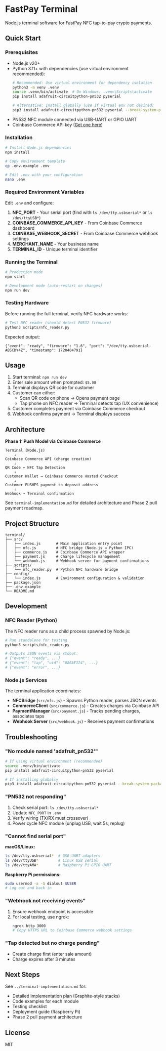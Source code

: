# FastPay Terminal

Node.js terminal software for FastPay NFC tap-to-pay crypto payments.

## Quick Start

### Prerequisites

- Node.js v20+
- Python 3.11+ with dependencies (use virtual environment recommended):
  ```bash
  # Recommended: Use virtual environment for dependency isolation
  python3 -m venv .venv
  source .venv/bin/activate  # On Windows: .venv\Scripts\activate
  pip install adafruit-circuitpython-pn532 pyserial

  # Alternative: Install globally (use if virtual env not desired)
  pip3 install adafruit-circuitpython-pn532 pyserial --break-system-packages
  ```
- PN532 NFC module connected via USB-UART or GPIO UART
- Coinbase Commerce API key ([Get one here](https://commerce.coinbase.com/))

### Installation

```bash
# Install Node.js dependencies
npm install

# Copy environment template
cp .env.example .env

# Edit .env with your configuration
nano .env
```

### Required Environment Variables

Edit `.env` and configure:

1. **NFC_PORT** - Your serial port (find with `ls /dev/tty.usbserial*` or `ls /dev/ttyUSB*`)
2. **COINBASE_COMMERCE_API_KEY** - From Coinbase Commerce dashboard
3. **COINBASE_WEBHOOK_SECRET** - From Coinbase Commerce webhook settings
4. **MERCHANT_NAME** - Your business name
5. **TERMINAL_ID** - Unique terminal identifier

### Running the Terminal

```bash
# Production mode
npm start

# Development mode (auto-restart on changes)
npm run dev
```

### Testing Hardware

Before running the full terminal, verify NFC hardware works:

```bash
# Test NFC reader (should detect PN532 firmware)
python3 scripts/nfc_reader.py
```

Expected output:
```
{"event": "ready", "firmware": "1.6", "port": "/dev/tty.usbserial-ABSCDY4Z", "timestamp": 1728404791}
```

## Usage

1. Start terminal: `npm run dev`
2. Enter sale amount when prompted: `$5.00`
3. Terminal displays QR code for customer
4. Customer can either:
   - Scan QR code on phone → Opens payment page
   - Tap phone on NFC reader → Terminal detects tap (UX convenience)
5. Customer completes payment via Coinbase Commerce checkout
6. Webhook confirms payment → Terminal displays success

## Architecture

**Phase 1: Push Model via Coinbase Commerce**

```
Terminal (Node.js)
    ↓
Coinbase Commerce API (charge creation)
    ↓
QR Code + NFC Tap Detection
    ↓
Customer Wallet → Coinbase Commerce Hosted Checkout
    ↓
Customer PUSHES payment to deposit address
    ↓
Webhook → Terminal confirmation
```

See `terminal-implementation.md` for detailed architecture and Phase 2 pull payment roadmap.

## Project Structure

```
terminal/
├── src/
│   ├── index.js       # Main application entry point
│   ├── nfc.js         # NFC bridge (Node.js ↔ Python IPC)
│   ├── commerce.js    # Coinbase Commerce API wrapper
│   ├── payment.js     # Charge lifecycle management
│   └── webhook.js     # Webhook server for payment confirmations
├── scripts/
│   └── nfc_reader.py  # Python NFC hardware bridge
├── config/
│   └── index.js       # Environment configuration & validation
├── package.json
├── .env.example
└── README.md
```

## Development

### NFC Reader (Python)

The NFC reader runs as a child process spawned by Node.js:

```bash
# Run standalone for testing
python3 scripts/nfc_reader.py

# Outputs JSON events via stdout:
# {"event": "ready", ...}
# {"event": "tap", "uid": "086AF124", ...}
# {"event": "error", ...}
```

### Node.js Services

The terminal application coordinates:

- **NFCBridge** (`src/nfc.js`) - Spawns Python reader, parses JSON events
- **CommerceClient** (`src/commerce.js`) - Creates charges via Coinbase API
- **PaymentManager** (`src/payment.js`) - Tracks pending charges, associates taps
- **Webhook Server** (`src/webhook.js`) - Receives payment confirmations

## Troubleshooting

### "No module named 'adafruit_pn532'"

```bash
# If using virtual environment (recommended)
source .venv/bin/activate
pip install adafruit-circuitpython-pn532 pyserial

# If installing globally
pip3 install adafruit-circuitpython-pn532 pyserial --break-system-packages
```

### "PN532 not responding"

1. Check serial port: `ls /dev/tty.usbserial*`
2. Update `NFC_PORT` in `.env`
3. Verify wiring (TX/RX must crossover)
4. Power cycle NFC module (unplug USB, wait 5s, replug)

### "Cannot find serial port"

**macOS/Linux:**
```bash
ls /dev/tty.usbserial*  # USB-UART adapters
ls /dev/ttyUSB*         # Linux USB serial
ls /dev/ttyAMA*         # Raspberry Pi GPIO UART
```

**Raspberry Pi permissions:**
```bash
sudo usermod -a -G dialout $USER
# Log out and back in
```

### "Webhook not receiving events"

1. Ensure webhook endpoint is accessible
2. For local testing, use ngrok:
   ```bash
   ngrok http 3000
   # Copy HTTPS URL to Coinbase Commerce webhook settings
   ```

### "Tap detected but no charge pending"

- Create charge first (enter sale amount)
- Charge expires after 3 minutes

## Next Steps

See `../terminal-implementation.md` for:

- Detailed implementation plan (Graphite-style stacks)
- Code examples for each module
- Testing checklist
- Deployment guide (Raspberry Pi)
- Phase 2 pull payment architecture

## License

MIT
